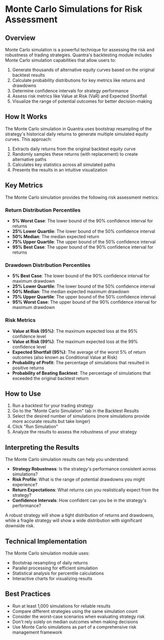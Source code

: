 # Monte Carlo Simulations for Risk Assessment

## Overview

Monte Carlo simulation is a powerful technique for assessing the risk and robustness of trading strategies. Quantra's backtesting module includes Monte Carlo simulation capabilities that allow users to:

1. Generate thousands of alternative equity curves based on the original backtest results
2. Calculate probability distributions for key metrics like returns and drawdowns
3. Determine confidence intervals for strategy performance
4. Assess risk metrics like Value at Risk (VaR) and Expected Shortfall
5. Visualize the range of potential outcomes for better decision-making

## How It Works

The Monte Carlo simulation in Quantra uses bootstrap resampling of the strategy's historical daily returns to generate multiple simulated equity curves. This approach:

1. Extracts daily returns from the original backtest equity curve
2. Randomly samples these returns (with replacement) to create alternative paths
3. Calculates key statistics across all simulated paths
4. Presents the results in an intuitive visualization

## Key Metrics

The Monte Carlo simulation provides the following risk assessment metrics:

### Return Distribution Percentiles

- **5% Worst Case**: The lower bound of the 90% confidence interval for returns
- **25% Lower Quartile**: The lower bound of the 50% confidence interval 
- **50% Median**: The median expected return
- **75% Upper Quartile**: The upper bound of the 50% confidence interval
- **95% Best Case**: The upper bound of the 90% confidence interval for returns

### Drawdown Distribution Percentiles

- **5% Best Case**: The lower bound of the 90% confidence interval for maximum drawdown
- **25% Lower Quartile**: The lower bound of the 50% confidence interval 
- **50% Median**: The median expected maximum drawdown
- **75% Upper Quartile**: The upper bound of the 50% confidence interval
- **95% Worst Case**: The upper bound of the 90% confidence interval for maximum drawdown

### Risk Metrics

- **Value at Risk (95%)**: The maximum expected loss at the 95% confidence level
- **Value at Risk (99%)**: The maximum expected loss at the 99% confidence level
- **Expected Shortfall (95%)**: The average of the worst 5% of return outcomes (also known as Conditional Value at Risk)
- **Probability of Profit**: The percentage of simulations that resulted in positive returns
- **Probability of Beating Backtest**: The percentage of simulations that exceeded the original backtest return

## How to Use

1. Run a backtest for your trading strategy
2. Go to the "Monte Carlo Simulation" tab in the Backtest Results
3. Select the desired number of simulations (more simulations provide more accurate results but take longer)
4. Click "Run Simulation"
5. Analyze the results to assess the robustness of your strategy

## Interpreting the Results

The Monte Carlo simulation results can help you understand:

- **Strategy Robustness**: Is the strategy's performance consistent across simulations?
- **Risk Profile**: What is the range of potential drawdowns you might experience?
- **Return Expectations**: What returns can you realistically expect from the strategy?
- **Confidence Intervals**: How confident can you be in the strategy's performance?

A robust strategy will show a tight distribution of returns and drawdowns, while a fragile strategy will show a wide distribution with significant downside risk.

## Technical Implementation

The Monte Carlo simulation module uses:

- Bootstrap resampling of daily returns
- Parallel processing for efficient simulation
- Statistical analysis for percentile calculations
- Interactive charts for visualizing results

## Best Practices

- Run at least 1,000 simulations for reliable results
- Compare different strategies using the same simulation count
- Consider the worst-case scenarios when evaluating strategy risk
- Don't rely solely on median outcomes when making decisions
- Use Monte Carlo simulations as part of a comprehensive risk management framework